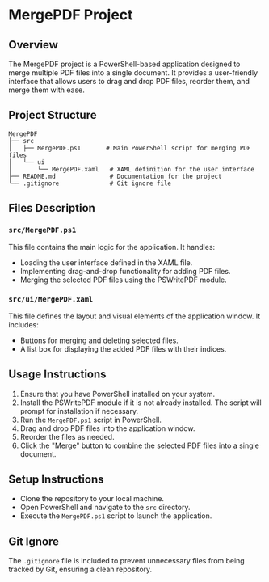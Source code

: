# MergePDF Project

## Overview
The MergePDF project is a PowerShell-based application designed to merge multiple PDF files into a single document. It provides a user-friendly interface that allows users to drag and drop PDF files, reorder them, and merge them with ease.

## Project Structure
```
MergePDF
├── src
│   ├── MergePDF.ps1       # Main PowerShell script for merging PDF files
│   └── ui
│       └── MergePDF.xaml   # XAML definition for the user interface
├── README.md               # Documentation for the project
└── .gitignore              # Git ignore file
```

## Files Description

### `src/MergePDF.ps1`
This file contains the main logic for the application. It handles:
- Loading the user interface defined in the XAML file.
- Implementing drag-and-drop functionality for adding PDF files.
- Merging the selected PDF files using the PSWritePDF module.

### `src/ui/MergePDF.xaml`
This file defines the layout and visual elements of the application window. It includes:
- Buttons for merging and deleting selected files.
- A list box for displaying the added PDF files with their indices.

## Usage Instructions
1. Ensure that you have PowerShell installed on your system.
2. Install the PSWritePDF module if it is not already installed. The script will prompt for installation if necessary.
3. Run the `MergePDF.ps1` script in PowerShell.
4. Drag and drop PDF files into the application window.
5. Reorder the files as needed.
6. Click the "Merge" button to combine the selected PDF files into a single document.

## Setup Instructions
- Clone the repository to your local machine.
- Open PowerShell and navigate to the `src` directory.
- Execute the `MergePDF.ps1` script to launch the application.

## Git Ignore
The `.gitignore` file is included to prevent unnecessary files from being tracked by Git, ensuring a clean repository.
